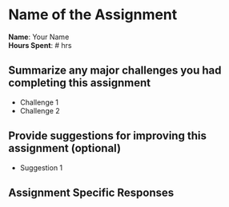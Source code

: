 # Name of the Assignment

**Name**: Your Name<br>
**Hours Spent**: # hrs<br>

## Summarize any major challenges you had completing this assignment
* Challenge 1
* Challenge 2

## Provide suggestions for improving this assignment (optional)
  * Suggestion 1

## Assignment Specific Responses
